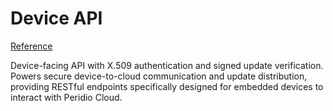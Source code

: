 # Device API

[Reference](/device-api)

Device-facing API with X.509 authentication and signed update verification. Powers secure device-to-cloud communication and update distribution, providing RESTful endpoints specifically designed for embedded devices to interact with Peridio Cloud.